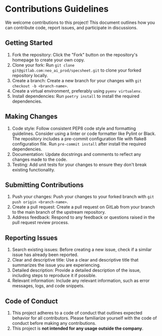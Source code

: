 # Contributions Guidelines

We welcome contributions to this project! This document outlines how you can contribute code, report issues, and participate in discussions.

## Getting Started

1. Fork the repository: Click the "Fork" button on the repository's homepage to create your own copy.
2. Clone your fork: Run `git clone git@gitlab.com:neo_ai_prod/specsheet.git` to clone your forked repository locally.
3. Create a branch: Create a new branch for your changes with `git checkout -b <branch-name>`.
4. Create a virtual environment, preferably using `pyenv virtualenv`.
5. Install dependencies: Run `poetry install` to install the required dependencies.

## Making Changes

1. Code style: Follow consistent PEP8 code style and formatting guidelines. Consider using a linter or code formatter like Pylint or Black. The repository includes a pre-commit configuration file with flake8 configuration file. Run `pre-commit install` after install the required dependencies.
2. Documentation: Update docstrings and comments to reflect any changes made to the code.
3. Testing: Add unit tests for your changes to ensure they don't break existing functionality.

## Submitting Contributions

1. Push your changes: Push your changes to your forked branch with `git push origin <branch-name>`.
2. Create a pull request: Create a pull request on GitLab from your branch to the main branch of the upstream repository.
3. Address feedback: Respond to any feedback or questions raised in the pull request review process.

## Reporting Issues

1. Search existing issues: Before creating a new issue, check if a similar issue has already been reported.
2. Clear and descriptive title: Use a clear and descriptive title that summarizes the issue you are experiencing.
3. Detailed description: Provide a detailed description of the issue, including steps to reproduce it if possible.
4. Relevant information: Include any relevant information, such as error messages, logs, and code snippets.

## Code of Conduct

1. This project adheres to a code of conduct that outlines expected behavior for all contributors. Please familiarize yourself with the code of conduct before making any contributions.
2. This project is **not intended for any usage outside the company**.
